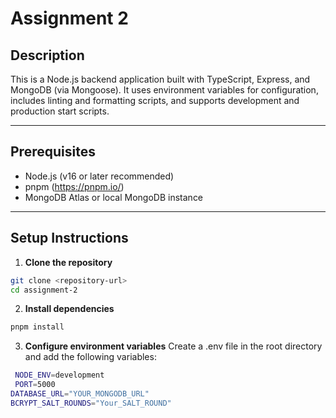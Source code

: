 # Assignment 2

## Description
This is a Node.js backend application built with TypeScript, Express, and MongoDB (via Mongoose). It uses environment variables for configuration, includes linting and formatting scripts, and supports development and production start scripts.

---

## Prerequisites

- Node.js (v16 or later recommended)
- pnpm (https://pnpm.io/)
- MongoDB Atlas or local MongoDB instance

---

## Setup Instructions

1. **Clone the repository**

```bash
git clone <repository-url>
cd assignment-2
```
2. **Install dependencies**
  ```bash
pnpm install
```

3. **Configure environment variables**
   Create a .env file in the root directory and add the following variables:
```bash
 NODE_ENV=development
 PORT=5000
DATABASE_URL="YOUR_MONGODB_URL"
BCRYPT_SALT_ROUNDS="Your_SALT_ROUND"
```


 

